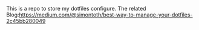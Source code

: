This is a repo to store my dotfiles configure.
The related Blog:https://medium.com/@simontoth/best-way-to-manage-your-dotfiles-2c45bb280049

